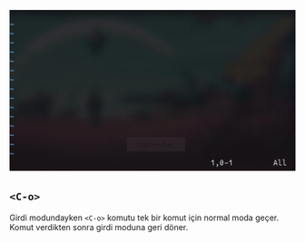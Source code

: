 ![](2.gif)

## `<C-o>`

Girdi modundayken `<C-o>` komutu tek bir komut için normal moda geçer. Komut verdikten sonra girdi moduna geri döner.
